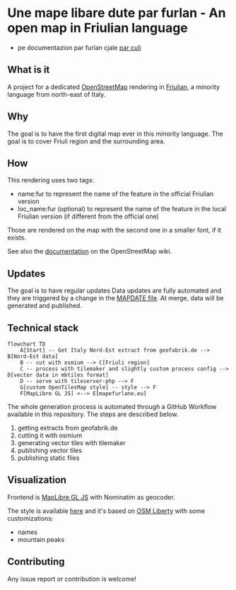 # Une mape libare dute par furlan - An open map in Friulian language

* pe documentazion par furlan cjale [par culì](docs/informazions.md)

## What is it

A project for a dedicated [OpenStreetMap](https://www.openstreetmap.org) rendering in [Friulian](https://en.wikipedia.org/wiki/Friulian_language), a minority language from north-east of Italy.

## Why

The goal is to have the first digital map ever in this minority language. The goal is to cover Friuli region and the surrounding area.

## How

This rendering uses two tags:
* name:fur to represent the name of the feature in the official Friulian version
* loc_name:fur (optional) to represent the name of the feature in the local Friulian version (if different from the official one)

Those are rendered on the map with the second one in a smaller font, if it exists.

See also the [documentation](https://wiki.openstreetmap.org/wiki/Key:name:fur) on the OpenStreetMap wiki.

## Updates

The goal is to have regular updates Data updates are fully automated and they are triggered by a change in the [MAPDATE file](MAPDATE.txt). At merge, data will be generated and published.

## Technical stack

```mermaid
flowchart TD
    A[Start] -- Get Italy Nord-Est extract from geofabrik.de --> B[Nord-Est data]
    B -- cut with osmium --> C[Friuli region]
    C -- process with tilemaker and slightly custom process config --> D[vector data in mbtiles format]
    D -- serve with tileserver-php --> F
    G[custom OpenTilesMap style] -- style --> F
    F[MapLibre GL JS] <--> E[mapefurlane.eu]
```

The whole generation process is automated through a GitHub Workflow available in this repository. The steps are described below.
1. getting extracts from geofabrik.de
2. cutting it with osmium
3. generating vector tiles with tilemaker
4. publishing vector tiles
5. publishing static files

## Visualization

Frontend is [MapLibre GL JS](https://maplibre.org/maplibre-gl-js-docs) with Nominatim as geocoder.

The style is available [here](friul.json) and it's based on [OSM Liberty](https://maputnik.github.io/osm-liberty/) with some customizations:
* names
* mountain peaks

## Contributing

Any issue report or contribution is welcome!
